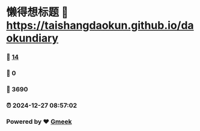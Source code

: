 # 懒得想标题 :link: https://taishangdaokun.github.io/daokundiary 
### :page_facing_up: [14](https://taishangdaokun.github.io/daokundiary/tag.html) 
### :speech_balloon: 0 
### :hibiscus: 3690 
### :alarm_clock: 2024-12-27 08:57:02 
### Powered by :heart: [Gmeek](https://github.com/Meekdai/Gmeek)
